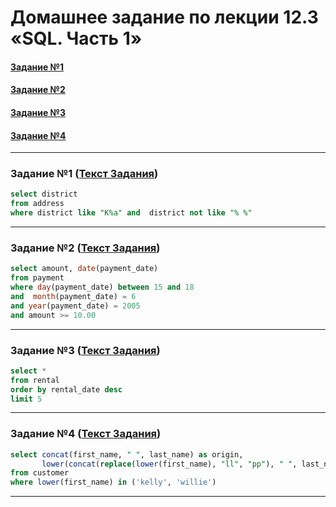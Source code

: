 # Домашнее задание по лекции 12.3 «SQL. Часть 1»

#### [Задание №1](#задание-1-текст-задания)
#### [Задание №2](#задание-2-текст-задания)
#### [Задание №3](#задание-3-текст-задания)
#### [Задание №4](#задание-4-текст-задания)

---

### Задание №1 ([Текст Задания](https://github.com/netology-code/sdb-homeworks/blob/main/12-03.md#%D0%B7%D0%B0%D0%B4%D0%B0%D0%BD%D0%B8%D0%B5-1))

```sql
select district
from address
where district like "K%a" and  district not like "% %"
```

---

### Задание №2 ([Текст Задания](https://github.com/netology-code/sdb-homeworks/blob/main/12-03.md#%D0%B7%D0%B0%D0%B4%D0%B0%D0%BD%D0%B8%D0%B5-2))

```sql
select amount, date(payment_date)
from payment
where day(payment_date) between 15 and 18
and  month(payment_date) = 6
and year(payment_date) = 2005
and amount >= 10.00
```
---

### Задание №3 ([Текст Задания](https://github.com/netology-code/sdb-homeworks/blob/main/12-03.md#%D0%B7%D0%B0%D0%B4%D0%B0%D0%BD%D0%B8%D0%B5-3))
```sql
select *
from rental
order by rental_date desc
limit 5
```
---

### Задание №4 ([Текст Задания](https://github.com/netology-code/sdb-homeworks/blob/main/12-03.md#%D0%B7%D0%B0%D0%B4%D0%B0%D0%BD%D0%B8%D0%B5-4))
```sql
select concat(first_name, " ", last_name) as origin,
       lower(concat(replace(lower(first_name), "ll", "pp"), " ", last_name)) as modify
from customer
where lower(first_name) in ('kelly', 'willie')
```
---


